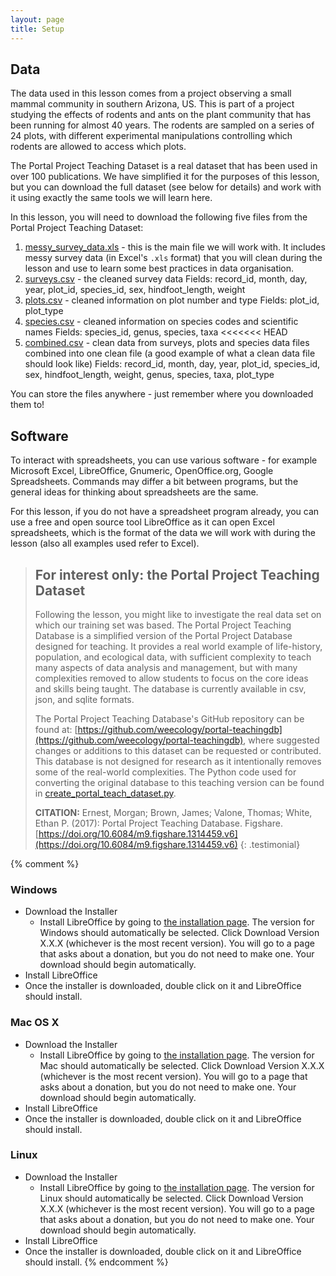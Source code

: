 ```yaml
---
layout: page
title: Setup
---
```


## Data
The data used in this lesson comes from a project observing a small mammal community in southern
Arizona, US. This is part of a project studying the effects of rodents and ants on the plant
community that has been running for almost 40 years. The rodents are sampled on a series of 24 plots,
with different experimental manipulations controlling which rodents are allowed to access which plots.

The Portal Project Teaching Dataset is a real dataset that has been used in over 100 publications. We have simplified it
for the purposes of this lesson, but you can download the full dataset (see below for details) and work with it
using exactly the same tools we will learn here.

In this lesson, you will need to download the following five files from the Portal Project Teaching Dataset:

1.  [messy_survey_data.xls](/data/messy_survey_data.xls) - this is the main file we will work with. It includes messy
survey data (in Excel's `.xls` format) that you will clean during the lesson and use to learn some best practices in
data organisation.
1. [surveys.csv](https://ndownloader.figshare.com/files/2292172) - the cleaned survey data
    Fields: record_id, month, day, year, plot_id, species_id, sex, hindfoot_length, weight
1. [plots.csv](https://ndownloader.figshare.com/files/3299474) - cleaned information on plot number and type
    Fields: plot_id, plot_type
1. [species.csv](https://ndownloader.figshare.com/files/3299483) - cleaned information on species codes and scientific names
    Fields: species_id, genus, species, taxa
<<<<<<< HEAD
1. [combined.csv](https://ndownloader.figshare.com/files/10717186) - clean data from surveys, plots and species data
files combined into one clean file (a good example of what a clean data file should look like)
Fields: record_id, month, day, year, plot_id, species_id, sex, hindfoot_length, weight, genus, species, taxa, plot_type

You can store the files anywhere - just remember where you downloaded them to!

## Software

To interact with spreadsheets, you can use various software - for example Microsoft Excel,
LibreOffice, Gnumeric, OpenOffice.org, Google Spreadsheets. Commands may differ a bit between programs,
but the general ideas for thinking about spreadsheets are the same.

For this lesson, if you do not have a spreadsheet program already, you can use a free and open source tool LibreOffice
as it can open Excel spreadsheets, which is the format of the data we will work with during the lesson
(also all examples used refer to Excel).

> ## For interest only: the Portal Project Teaching Dataset
> Following the lesson, you might like to investigate the real data set on which our training set was based.
> The Portal Project Teaching Database is a simplified version of the
> Portal Project Database designed for teaching. It provides a real world
>example of life-history, population, and ecological data, with sufficient complexity to teach many aspects of data
>analysis and management, but with many complexities removed to allow students to focus on the core ideas and skills
>being taught. The database is currently available in csv, json, and sqlite formats.
>
> The Portal Project Teaching Database's GitHub repository can be found at:
>[https://github.com/weecology/portal-teachingdb](https://github.com/weecology/portal-teachingdb),
> where suggested changes or additions to this dataset can be requested or contributed.
> This database is not designed for research as it intentionally removes some of the real-world complexities. The Python code used for converting the original database to this teaching version can be found in [create_portal_teach_dataset.py](https://github.com/weecology/portal-teachingdb/blob/master/create_portal_teaching_dataset.py).
>
> **CITATION:** Ernest, Morgan; Brown, James; Valone, Thomas; White, Ethan P. (2017): Portal Project Teaching Database. Figshare. [https://doi.org/10.6084/m9.figshare.1314459.v6](https://doi.org/10.6084/m9.figshare.1314459.v6)
{: .testimonial}


{% comment %}
### Windows

- Download the Installer
  - Install LibreOffice by going to [the installation page](https://www.libreoffice.org/download/libreoffice-fresh/). The version for Windows should automatically be selected. Click Download Version X.X.X (whichever is the most recent version). You will go to a page that asks about a donation, but you do not need to make one. Your download should begin automatically.
- Install LibreOffice
- Once the installer is downloaded, double click on it and LibreOffice should install.

### Mac OS X

- Download the Installer
  - Install LibreOffice by going to [the installation page](https://www.libreoffice.org/download/libreoffice-fresh/). The version for Mac should automatically be selected. Click Download Version X.X.X (whichever is the most recent version). You will go to a page that asks about a donation, but you do not need to make one. Your download should begin automatically.
- Install LibreOffice
- Once the installer is downloaded, double click on it and LibreOffice should install.

### Linux

- Download the Installer
  - Install LibreOffice by going to [the installation page](https://www.libreoffice.org/download/libreoffice-fresh/). The version for Linux should automatically be selected. Click Download Version X.X.X (whichever is the most recent version). You will go to a page that asks about a donation, but you do not need to make one. Your download should begin automatically.
- Install LibreOffice
- Once the installer is downloaded, double click on it and LibreOffice should install.
{% endcomment %}
